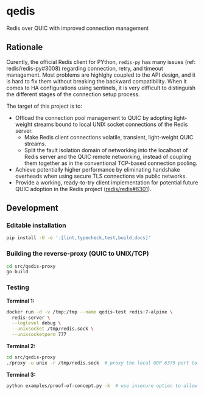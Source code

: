 # qedis
Redis over QUIC with improved connection management


## Rationale

Curently, the official Redis client for PYthon, `redis-py` has many issues (ref: redis/redis-py#3008) regarding connection, retry, and timeout management.
Most problems are highlghy coupled to the API design, and it is hard to fix them without breaking the backward compatibility.
When it comes to HA configurations using sentinels, it is very difficult to distinguish the different stages of the connection setup process.

The target of this project is to:

* Offload the connection pool management to QUIC by adopting light-weight streams bound to local UNIX socket connections of the Redis server.
  - Make Redis client connections volatile, transient, light-weight QUIC streams.
  - Split the fault isolation domain of networking into the localhost of Redis server and the QUIC remote networking, instead of coupling them together as in the conventional TCP-based connection pooling.
* Achieve potentially higher performance by eliminating handshake overheads when using secure TLS connections via public networks.
* Provide a working, ready-to-try client implementation for potential future QUIC adoption in the Redis project ([redis/redis#6301](https://github.com/redis/redis/issues/6301)).


## Development

### Editable installation

```sh
pip install -U -e '.[lint,typecheck,test,build,docs]'
```

### Building the reverse-proxy (QUIC to UNIX/TCP)

```sh
cd src/qedis-proxy
go build
```

### Testing

**Terminal 1:**
```sh
docker run -d -v /tmp:/tmp --name qedis-test redis:7-alpine \
  redis-server \
  --loglevel debug \
  --unixsocket /tmp/redis.sock \
  --unixsocketperm 777
```

**Terminal 2:**
```sh
cd src/qedis-proxy
./proxy -u unix -r /tmp/redis.sock  # proxy the local UDP 6379 port to the Redis
```

**Terminal 3:**
```sh
python examples/proof-of-concept.py -k  # use insecure option to allow self-signed cert
```
